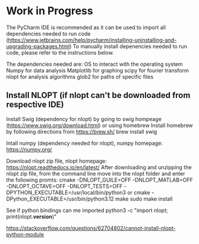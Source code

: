 # Work in Progress
The PyCharm IDE is recommended as it can be used to import all dependencies needed to run code (https://www.jetbrains.com/help/pycharm/installing-uninstalling-and-upgrading-packages.html)
To manually install depenencies needed to run code, please refer to the instructions below.

The dependencies needed are:
OS to interact with the operating system
Numpy for data analysis
Matplotlib for graphing
scipy for fourier transform
nlopt for analysis algorithms
glob2 for paths of specific files

## Install NLOPT (if nlopt can't be downloaded from respective IDE)
Install Swig (dependency for nlopt) by going to swig hompeage (https://www.swig.org/download.html) or using homebrew
Install homebrew by following directions from https://brew.sh/ 
brew install swig

Intall numpy (dependency needed for nlopt), numpy homepage: https://numpy.org/

Download nlopt zip file, nlopt homepage: https://nlopt.readthedocs.io/en/latest/
After downloading and unzipping the nlopt zip file, from the command line move into the nlopt folder and enter the following promts:
cmake -DNLOPT_GUILE=OFF -DNLOPT_MATLAB=OFF -DNLOPT_OCTAVE=OFF -DNLOPT_TESTS=OFF -DPYTHON_EXECUTABLE=/usr/local/bin/python3 or cmake -DPython_EXECUTABLE=/usr/bin/python3.12
make
sudo make install

See if python bindings can me imported
python3 -c "import nlopt; print(nlopt.__version__)"


https://stackoverflow.com/questions/62704802/cannot-install-nlopt-python-module
